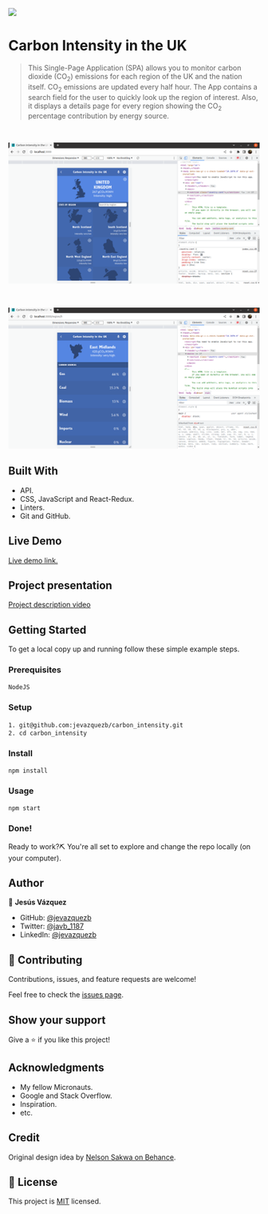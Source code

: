 ![](https://img.shields.io/badge/Microverse-blueviolet)

# Carbon Intensity in the UK

> This Single-Page Application (SPA) allows you to monitor carbon dioxide (CO<sub>2</sub>) emissions for each region of the UK and the nation itself. CO<sub>2</sub> emissions are updated every half hour. The App contains a search field for the user to quickly look up the region of interest. Also, it displays a details page for every region showing the CO<sub>2</sub> percentage contribution by energy source.

<br>

![screenshot](./src/images/screenshot_1.png)

<br>

![screenshot](./src/images/screenshot_2.png)

## Built With

- API.
- CSS, JavaScript and React-Redux.
- Linters.
- Git and GitHub.

## Live Demo

[Live demo link.](https://jevazquezb.github.io/carbon_intensity)

## Project presentation

[Project description video](https://www.loom.com/share/81407e5ec4c34a7f95f081e48cce3414)

## Getting Started

To get a local copy up and running follow these simple example steps.

### Prerequisites

    NodeJS

### Setup

    1. git@github.com:jevazquezb/carbon_intensity.git
    2. cd carbon_intensity

### Install

    npm install

### Usage

    npm start

### Done!

Ready to work?⛏️ You're all set to explore and change the repo locally (on your computer).

## Author

👤 **Jesús Vázquez**

- GitHub: [@jevazquezb](https://github.com/jevazquezb)
- Twitter: [@javb_1187](https://twitter.com/javb_1187)
- LinkedIn: [@jevazquezb](https://www.linkedin.com/in/jevazquezb)

## 🤝 Contributing

Contributions, issues, and feature requests are welcome!

Feel free to check the [issues page](https://github.com/jevazquezb/carbon_intensity/issues).

## Show your support

Give a ⭐️ if you like this project!

## Acknowledgments

- My fellow Micronauts.
- Google and Stack Overflow.
- Inspiration.
- etc.

## Credit

Original design idea by [Nelson Sakwa on Behance](https://www.behance.net/gallery/31579789/Ballhead-App-(Free-PSDs)).

## 📝 License

This project is [MIT](./MIT.md) licensed.
